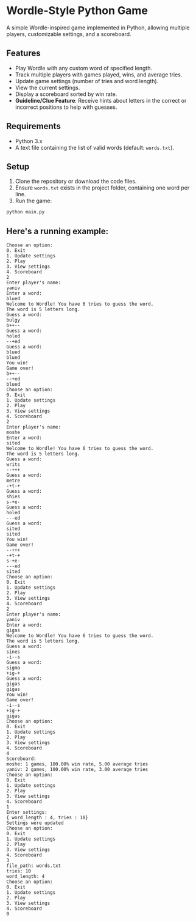 # Wordle-Style Python Game

A simple Wordle-inspired game implemented in Python, allowing multiple players, customizable settings, and a scoreboard.

## Features

- Play Wordle with any custom word of specified length.
- Track multiple players with games played, wins, and average tries.
- Update game settings (number of tries and word length).
- View the current settings.
- Display a scoreboard sorted by win rate.
- **Guideline/Clue Feature**: Receive hints about letters in the correct or incorrect positions to help with guesses.

## Requirements

- Python 3.x
- A text file containing the list of valid words (default: `words.txt`).

## Setup

1. Clone the repository or download the code files.
2. Ensure `words.txt` exists in the project folder, containing one word per line.
3. Run the game:

```bash
python main.py
```

## Here's a running example:

```
Choose an option:
0. Exit
1. Update settings
2. Play
3. View settings
4. Scoreboard
2
Enter player's name:
yaniv
Enter a word:
blued
Welcome to Wordle! You have 6 tries to guess the word.
The word is 5 letters long.
Guess a word:
bulgy
b++--
Guess a word:
holed
--+ed
Guess a word:
blued
blued
You win!
Game over!
b++--
--+ed
blued
Choose an option:
0. Exit
1. Update settings
2. Play
3. View settings
4. Scoreboard
2
Enter player's name:
moshe
Enter a word:
sited
Welcome to Wordle! You have 6 tries to guess the word.
The word is 5 letters long.
Guess a word:
writs
--+++
Guess a word:
metre
-+t-+
Guess a word:
shies
s-+e-
Guess a word:
holed
---ed
Guess a word:
sited
sited
You win!
Game over!
--+++
-+t-+
s-+e-
---ed
sited
Choose an option:
0. Exit
1. Update settings
2. Play
3. View settings
4. Scoreboard
2
Enter player's name:
yaniv
Enter a word:
gigas
Welcome to Wordle! You have 6 tries to guess the word.
The word is 5 letters long.
Guess a word:
sines
-i--s
Guess a word:
sigma
+ig-+
Guess a word:
gigas
gigas
You win!
Game over!
-i--s
+ig-+
gigas
Choose an option:
0. Exit
1. Update settings
2. Play
3. View settings
4. Scoreboard
4
Scoreboard:
moshe: 1 games, 100.00% win rate, 5.00 average tries
yaniv: 2 games, 100.00% win rate, 3.00 average tries
Choose an option:
0. Exit
1. Update settings
2. Play
3. View settings
4. Scoreboard
1
Enter settings:
{ word_length : 4, tries : 10}
Settings were updated
Choose an option:
0. Exit
1. Update settings
2. Play
3. View settings
4. Scoreboard
3
file_path: words.txt
tries: 10
word_length: 4
Choose an option:
0. Exit
1. Update settings
2. Play
3. View settings
4. Scoreboard
0

```

